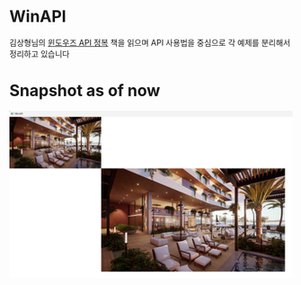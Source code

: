 # WinAPI

김상형님의 [윈도우즈 API 정복](https://www.aladin.co.kr/shop/wproduct.aspx?ItemId=669081) 책을 읽으며 API 사용법을 중심으로 각 예제를 분리해서 정리하고 있습니다

# Snapshot as of now
![TextOut](https://github.com/Oakmura/WinAPI/blob/main/Screenshots/Bitmap.png)
